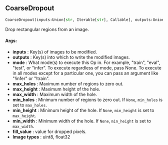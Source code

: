 ## CoarseDropout
```python
CoarseDropout(inputs:Union[str, Iterable[str], Callable], outputs:Union[str, Iterable[str]], mode:Union[NoneType, str, Iterable[str]]=None, max_holes:int=8, max_height:int=8, max_width:int=8, min_holes:Union[int, NoneType]=None, min_height:Union[int, NoneType]=None, min_width:Union[int, NoneType]=None, fill_value:Union[int, float, List[int], List[float]]=0)
```
Drop rectangular regions from an image.


#### Args:

* **inputs** :  Key(s) of images to be modified.
* **outputs** :  Key(s) into which to write the modified images.
* **mode** :  What mode(s) to execute this Op in. For example, "train", "eval", "test", or "infer". To execute        regardless of mode, pass None. To execute in all modes except for a particular one, you can pass an argument        like "!infer" or "!train".
* **max_holes** :  Maximum number of regions to zero out.
* **max_height** :  Maximum height of the hole.
* **max_width** :  Maximum width of the hole.
* **min_holes** :  Minimum number of regions to zero out. If `None`, `min_holes` is set to `max_holes`.
* **min_height** :  Minimum height of the hole. If `None`, `min_height` is set to `max_height`.
* **min_width** :  Minimum width of the hole. If `None`, `min_height` is set to `max_width`.
* **fill_value** :  value for dropped pixels.
* **Image types** :     uint8, float32